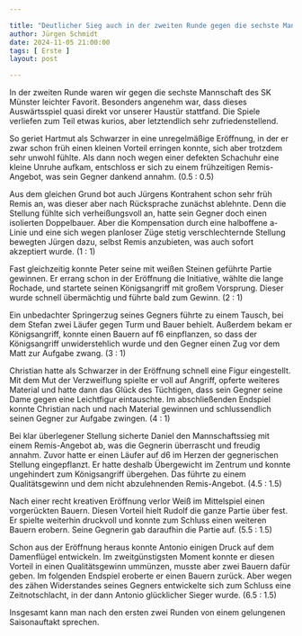 ```yaml
---

title: "Deutlicher Sieg auch in der zweiten Runde gegen die sechste Mannschaft des SK"
author: Jürgen Schmidt
date: 2024-11-05 21:00:00
tags: [ Erste ]
layout: post

---
```


In  der zweiten Runde waren wir gegen die sechste Mannschaft des SK Münster leichter Favorit. Besonders angenehm war, dass dieses Auswärtsspiel quasi direkt vor unserer Haustür stattfand. Die Spiele verliefen zum Teil etwas kurios, aber letztendlich sehr zufriedenstellend.

<!-- continue -->

So geriet Hartmut als Schwarzer in eine unregelmäßige Eröffnung, in der er zwar schon früh einen kleinen Vorteil erringen konnte, sich aber trotzdem sehr unwohl fühlte. Als dann noch wegen einer defekten Schachuhr eine kleine Unruhe aufkam, entschloss er sich zu einem frühzeitigen Remis-Angebot, was sein Gegner dankend annahm. (0.5 : 0.5)

Aus dem gleichen Grund bot auch Jürgens Kontrahent schon sehr früh Remis an, was dieser aber nach Rücksprache zunächst ablehnte. Denn die Stellung fühlte sich verheißungsvoll an, hatte sein Gegner doch einen isolierten Doppelbauer. Aber die Kompensation durch eine halboffene a-Linie und eine sich wegen planloser Züge stetig verschlechternde Stellung bewegten Jürgen dazu, selbst Remis anzubieten, was auch sofort akzeptiert wurde. (1 : 1)

Fast gleichzeitig konnte Peter seine mit weißen Steinen geführte Partie gewinnen. Er errang schon in der Eröffnung die Initiative, wählte die lange Rochade, und startete seinen Königsangriff mit großem Vorsprung. Dieser wurde schnell übermächtig und führte bald zum Gewinn. (2 : 1)

Ein unbedachter Springerzug seines Gegners führte zu einem Tausch, bei dem Stefan zwei Läufer gegen Turm und Bauer behielt. Außerdem bekam er Königsangriff, konnte einen Bauern auf f6 einpflanzen, so dass der Königsangriff unwiderstehlich wurde und den Gegner einen Zug vor dem Matt zur Aufgabe zwang. (3 : 1)

Christian hatte als Schwarzer in der Eröffnung schnell eine Figur eingestellt. Mit dem Mut der Verzweiflung spielte er voll auf Angriff, opferte weiteres Material und hatte dann das Glück des Tüchtigen, dass sein Gegner seine Dame gegen eine Leichtfigur eintauschte. Im abschließenden Endspiel konnte Christian nach und nach Material gewinnen und schlussendlich seinen Gegner zur Aufgabe zwingen. (4 : 1)

Bei klar überlegener Stellung sicherte Daniel den Mannschaftssieg mit einem Remis-Angebot ab, was die Gegnerin überrascht  und freudig annahm. Zuvor hatte er einen Läufer auf d6 im Herzen der gegnerischen Stellung eingepflanzt. Er hatte deshalb Übergewicht im Zentrum und konnte ungehindert zum Königsangriff übergehen. Das führte zu einem Qualitätsgewinn und dem nicht abzulehnenden Remis-Angebot. (4.5 : 1.5)

Nach einer recht kreativen Eröffnung verlor Weiß im Mittelspiel einen vorgerückten Bauern.  Diesen Vorteil hielt Rudolf die ganze Partie über fest. Er spielte weiterhin druckvoll und konnte zum Schluss einen weiteren Bauern erobern. Seine Gegnerin gab daraufhin die Partie auf. (5.5 : 1.5)

Schon aus der Eröffnung heraus konnte Antonio einigen Druck auf dem Damenflügel entwickeln. Im zweitgünstigsten Moment konnte er diesen Vorteil in einen Qualitätsgewinn ummünzen, musste aber zwei Bauern dafür geben. Im folgenden Endspiel eroberte er einen Bauern zurück. Aber wegen des zähen Widerstandes seines Gegners entwickelte sich zum Schluss eine Zeitnotschlacht, in der dann Antonio glücklicher Sieger wurde. (6.5 : 1.5)

Insgesamt kann man nach den ersten zwei Runden von einem gelungenen Saisonauftakt sprechen.
